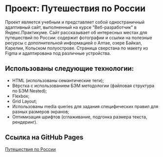 # Проект: Путешествия по России

Проект является учебным и представляет собой одностраничный адаптивный сайт, выполненный на курсе "Веб-разработчик" в Яндекс.Практикуме. Сайт рассказывает об интересных местах для путешествий по России: содержит фотографии и ссылки на полезные ресурсы с дополнительной информацией о Алтае, озере Байкал, Карелии, Кольском полуострове. Страница сверстана по макету из Figma и адаптирована под различные устройства.

## Использованы следующие технологии:

- HTML (использованы семантические теги);
- Вёрстка с использованием БЭМ методологии (файловая структура по БЭМ Nested);
- Flexbox;
- Grid Layout;
- Использованы media queries для задания специфических правил для разных размеров экранов;
- Оптимизация шрифтов (сглаживание, подгонка размера текста, рендеринг).

## Ссылка на GitHub Pages

[Путешествия по России](https://butterzzz.github.io/russian-travel/)
